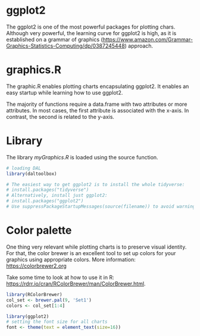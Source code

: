 #  ggplot2
The ggplot2 is one of the most powerful packages for plotting chars.
Although very powerful, the learning curve for ggplot2 is high, as it is established on a grammar of graphics (https://www.amazon.com/Grammar-Graphics-Statistics-Computing/dp/0387245448) approach.

# graphics.R

The graphic.R enables plotting charts encapsulating ggplot2.
It enables an easy startup while learning how to use ggplot2. 

The majority of functions require a data.frame with two attributes or more attributes. In most cases, the first attribute is associated with the x-axis. In contrast, the second is related to the y-axis.

# Library
The library $myGraphics.R$ is loaded using the source function. 


``` r
# loading DAL
library(daltoolbox) 

# The easiest way to get ggplot2 is to install the whole tidyverse:
# install.packages("tidyverse")
# Alternatively, install just ggplot2:
# install.packages("ggplot2")
# Use suppressPackageStartupMessages(source(filename)) to avoid warning messages
```

# Color palette

One thing very relevant while plotting charts is to preserve visual identity. 
For that, the color brewer is an excellent tool to set up colors for your graphics using appropriate colors.
More information: https://colorbrewer2.org

Take some time to look at how to use it in R: https://rdrr.io/cran/RColorBrewer/man/ColorBrewer.html.


``` r
library(RColorBrewer)
col_set <- brewer.pal(9, 'Set1')
colors <- col_set[1:4]
```


``` r
library(ggplot2)
# setting the font size for all charts
font <- theme(text = element_text(size=16))
```

